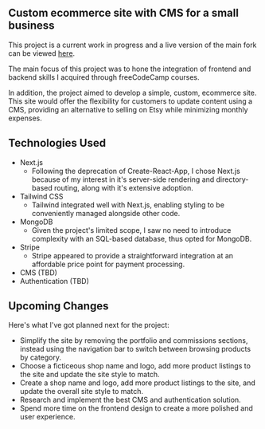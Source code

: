 ## Custom ecommerce site with CMS for a small business

This project is a current work in progress and a live version of the main fork can be viewed [here](https://gerald-simpson.com).

The main focus of this project was to hone the integration of frontend and backend skills I acquired through freeCodeCamp courses.

In addition, the project aimed to develop a simple, custom, ecommerce site. This site would offer the flexibility for customers to update content using a CMS, providing an alternative to selling on Etsy while minimizing monthly expenses.

## Technologies Used

- Next.js
  - Following the deprecation of Create-React-App, I chose Next.js because of my interest in it's server-side rendering and directory-based routing, along with it's extensive adoption.
- Tailwind CSS
  - Tailwind integrated well with Next.js, enabling styling to be conveniently managed alongside other code.
- MongoDB
  - Given the project's limited scope, I saw no need to introduce complexity with an SQL-based database, thus opted for MongoDB.
- Stripe
  - Stripe appeared to provide a straightforward integration at an affordable price point for payment processing.
- CMS (TBD)
- Authentication (TBD)

## Upcoming Changes

Here's what I've got planned next for the project:

- Simplify the site by removing the portfolio and commissions sections, instead using the navigation bar to switch between browsing products by category.
- Choose a ficticeous shop name and logo, add more product listings to the site and update the site style to match.
- Create a shop name and logo, add more product listings to the site, and update the overall site style to match.
- Research and implement the best CMS and authentication solution.
- Spend more time on the frontend design to create a more polished and user experience.
